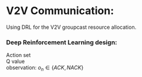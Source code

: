 # V2V Communication:
Using DRL for the V2V groupcast resource allocation.

### Deep Reinforcement Learning design:
Action set  
Q value  
observation: $o_n \in \{ACK,NACK\}$
